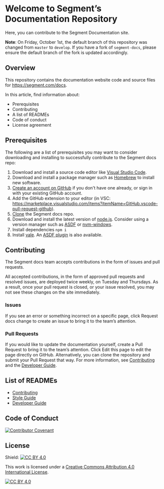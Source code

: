 
# Welcome to Segment’s Documentation Repository

Here, you can contribute to the Segment Documentation site.

**Note**: On Friday, October 1st, the default branch of this repository was changed from `master` to `develop`. If you have a fork of `segment-docs`, please ensure the default branch of the fork is updated accordingly.

## Overview

This repository contains the documentation website code and source files for https://segment.com/docs.

In this article, find information about:

- Prerequisites
- Contributing
- A list of READMEs
- Code of conduct
- License agreement

## Prerequisites 
The following are a list of prerequisites you may want to consider downloading and installing to successfully contribute to the Segment docs repo:

1. Download and install a source code editor like [Visual Studio Code](https://code.visualstudio.com/download). 
1. Download and install a package manager such as [Homebrew](https://brew.sh/) to install new software.
1. [Create an account on GitHub](https://docs.github.com/en/get-started/quickstart/creating-an-account-on-github) if you don't have one already, or sign in with your existing GitHub account.
1. Add the GitHub extension to your editor (in VSC: https://marketplace.visualstudio.com/items?itemName=GitHub.vscode-pull-request-github).
1. [Clone](https://docs.github.com/en/repositories/creating-and-managing-repositories/cloning-a-repository) the Segment docs repo.
1. Download and install the latest version of [node.js](https://nodejs.org/en/download). Consider using a version manager such as [ASDF](https://github.com/asdf-vm/asdf) or [nvm-windows](https://docs.microsoft.com/en-us/windows/dev-environment/javascript/nodejs-on-windows).
1. Install dependencies 
  `npm i`
1. Install [vale](https://docs.errata.ai/vale/install). An [ASDF plugin](https://github.com/osg/asdf-vale) is also available.

## Contributing

The Segment docs team accepts contributions in the form of issues and pull requests.

All accepted contributions, in the form of approved pull requests and resolved issues, are deployed twice weekly, on Tuesday and Thursdays. As a result, once your pull request is closed, or your issue resolved, you may not see these changes on the site immediately.

### Issues

If you see an error or something incorrect on a specific page, click Request docs change to create an issue to bring it to the team’s attention.

### Pull Requests

If you would like to update the documentation yourself, create a Pull Request to bring it to the team’s attention. Click Edit this page to edit the page directly on GitHub. Alternatively, you can clone the repository and submit your Pull Request that way. For more information, see [Contributing](CONTRIBUTING.md) and the [Developer Guide](devguide.md).



## List of READMEs

- [Contributing](CONTRIBUTING.md)
- [Style Guide](styleguide.md)
- [Developer Guide](devguide.md)

## Code of Conduct
[![Contributor Covenant](https://img.shields.io/badge/Contributor%20Covenant-2.1-4baaaa.svg)](CODE_OF_CONDUCT.md)

## License
Shield: [![CC BY 4.0][cc-by-shield]][cc-by]

This work is licensed under a
[Creative Commons Attribution 4.0 International License][cc-by].

[![CC BY 4.0][cc-by-image]][cc-by]

[cc-by]: http://creativecommons.org/licenses/by/4.0/
[cc-by-image]: https://i.creativecommons.org/l/by/4.0/88x31.png
[cc-by-shield]: https://img.shields.io/badge/License-CC%20BY%204.0-lightgrey.svg


